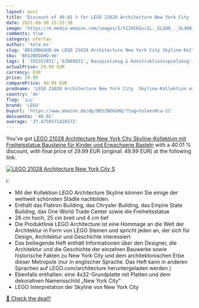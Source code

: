 ```yaml
---
layout: post
title: 'Discount of 40.01 % for LEGO 21028 Architecture New York City  S'
date: 2021-09-30 15:25:39
image: 'https://m.media-amazon.com/images/I/51IHCbGxiIL._SL500_._SL400_.jpg'
comments: true
category: ofertas
author: 'tole.es'
slug: 'B012NOGGHQ-de LEGO 21028 Architecture New York City Skyline-Kollektion...'
sku: 'B012NOGGHQ-de'
tags: [ '355357031','63969031','Bauspielzeug & Konstruktionsspielzeug','Bauspielzeug Aufbewahrung & Zubehör','Bausteine','LEGO','LEGO Steine & Co.','Produkte','Spielzeug','lego', ]
actualPrice: 29.99 EUR
currency: EUR
price: 29.99
comparePrice: 49.99 EUR
prodname: 'LEGO 21028 Architecture New York City  Skyline-Kollektion mit Freiheisstatue  Bausteine für Kinder und Erwachsene  Basteln'
country: 'de'
flag: '🇩🇪'
brand: 'LEGO'
buyurl: 'https://www.amazon.de/dp/B012NOGGHQ/?tag=tolees0ca-21'
descuento: '40.01'
average: '37.4750571428572'
---
```


You've got [LEGO 21028 Architecture New York City  Skyline-Kollektion mit Freiheisstatue  Bausteine für Kinder und Erwachsene  Basteln](https://www.amazon.de/dp/B012NOGGHQ/?tag=tolees0ca-21) with a  40.01 % discount, with final price of 29.99 EUR (original: 49.99 EUR) at the following link:

[![LEGO 21028 Architecture New York City  S](https://m.media-amazon.com/images/I/51IHCbGxiIL._SL500_._SL400_.jpg)](https://www.amazon.de/dp/B012NOGGHQ/?tag=tolees0ca-21)

ℹ️:

- Mit der Kollektion LEGO Architecture Skyline können Sie einige der weltweit schönsten Städte nachbilden.
- Enthält das Flatiron Building, das Chrysler Building, das Empire State Building, das One World Trade Center sowie die Freiheitsstatue
- 26 cm hoch, 25 cm breit und 4 cm tief
- Die Produktlinie LEGO Architecture ist eine Hommage an die Welt der Architektur in Form von LEGO Steinen und spricht jeden an, der sich für Design, Architektur und Geschichte interessiert
- Das beiliegende Heft enthält Informationen über den Designer, die Architektur und die Geschichte der einzelnen Bauwerke sowie historische Fakten zu New York City und dem architektonischen Erbe dieser Metropole (nur in englischer Sprache. Das Heft kann in anderen Sprachen auf LEGO.com/architecture heruntergeladen werden.)
- Ebenfalls enthalten: eine 4x32-Grundplatte mit Platten und dem dekorativen Namensschild „New York City“
- LEGO Interpretation der Skyline von New York City

[🛒 Check the deal!!](https://www.amazon.de/dp/B012NOGGHQ/?tag=tolees0ca-21)
